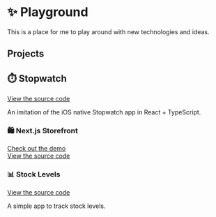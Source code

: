 # ✨ Playground

This is a place for me to play around with new technologies and ideas.

## Projects

## ⏱️ Stopwatch

[View the source code](stopwatch/)

An imitation of the iOS native Stopwatch app in React + TypeScript.

### 🛍️ Next.js Storefront

[Check out the demo](https://next-storefront-eight.vercel.app/)  
[View the source code](next-storefront/)

### 📊 Stock Levels

[View the source code](stock-level/)

A simple app to track stock levels.
